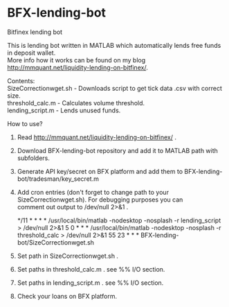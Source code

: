# BFX-lending-bot
Bitfinex lending bot

This is lending bot written in MATLAB which automatically lends free funds in deposit wallet.  
More info how it works can be found on my blog http://mmquant.net/liquidity-lending-on-bitfinex/.  

Contents:  
SizeCorrectionwget.sh - Downloads script to get tick data .csv with correct size.  
threshold_calc.m - Calculates volume threshold.  
lending_script.m - Lends unused funds.  

How to use?  
1. Read http://mmquant.net/liquidity-lending-on-bitfinex/ .  
2. Download BFX-lending-bot repository and add it to MATLAB path with subfolders.  
3. Generate API key/secret on BFX platform and add them to BFX-lending-bot/tradesman/key_secret.m  
4. Add cron entries (don't forget to change path to your SizeCorrectionwget.sh). For debugging purposes you can  
   comment out output to /dev/null 2>&1 .  

    */11    *       *       *       *       /usr/local/bin/matlab -nodesktop -nosplash -r lending_script > /dev/null 2>&1
    5       0       *       *       *       /usr/local/bin/matlab -nodesktop -nosplash -r threshold_calc > /dev/null 2>&1 
    55      23      *       *       *       BFX-lending-bot/SizeCorrectionwget.sh

5. Set path in SizeCorrectionwget.sh .  
6. Set paths in threshold_calc.m . see %% I/O section.  
7. Set paths in lending_script.m . see %% I/O section.  
8. Check your loans on BFX platform.  
